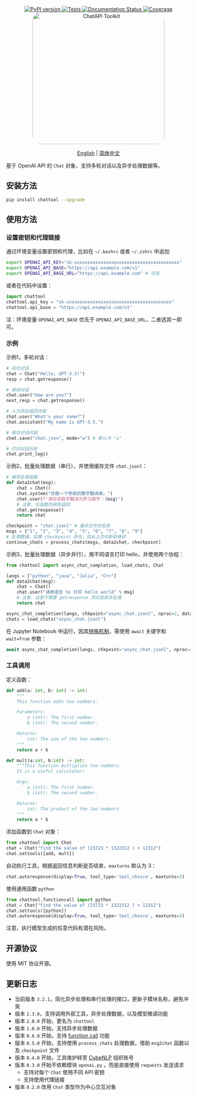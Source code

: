 <div align="center">
    <a href="https://pypi.python.org/pypi/chattool">
        <img src="https://img.shields.io/pypi/v/chattool.svg" alt="PyPI version" />
    </a>
    <a href="https://github.com/cubenlp/chattool/actions/workflows/test.yml">
        <img src="https://github.com/cubenlp/chattool/actions/workflows/test.yml/badge.svg" alt="Tests" />
    </a>
    <a href="https://chattool.cubenlp.com">
        <img src="https://img.shields.io/badge/docs-github_pages-blue.svg" alt="Documentation Status" />
    </a>
    <a href="https://codecov.io/gh/cubenlp/chattool">
        <img src="https://codecov.io/gh/cubenlp/chattool/branch/master/graph/badge.svg" alt="Coverage" />
    </a>
</div>

<div align="center">
    <img src="https://qiniu.wzhecnu.cn/PicBed6/picgo/chattool.jpeg" alt="ChatAPI Toolkit" width="360", style="border-radius: 20px;">

[English](README_en.md) | [简体中文](README.md)
</div>

基于 OpenAI API 的 `Chat` 对象，支持多轮对话以及异步处理数据等。

## 安装方法

```bash
pip install chattool --upgrade
```

## 使用方法

### 设置密钥和代理链接

通过环境变量设置密钥和代理，比如在 `~/.bashrc` 或者 `~/.zshrc` 中追加

```bash
export OPENAI_API_KEY="sk-xxxxxxxxxxxxxxxxxxxxxxxxxxxxxxxxxxxxxxxx"
export OPENAI_API_BASE="https://api.example.com/v1"
export OPENAI_API_BASE_URL="https://api.example.com" # 可选
```

或者在代码中设置：

```py
import chattool
chattool.api_key = "sk-xxxxxxxxxxxxxxxxxxxxxxxxxxxxxxxxxxxxxxxx"
chattool.api_base = "https://api.example.com/v1"
```

注：环境变量 `OPENAI_API_BASE` 优先于 `OPENAI_API_BASE_URL`，二者选其一即可。

### 示例

示例1，多轮对话：

```python
# 初次对话
chat = Chat("Hello, GPT-3.5!")
resp = chat.getresponse()

# 继续对话
chat.user("How are you?")
next_resp = chat.getresponse()

# 人为添加返回内容
chat.user("What's your name?")
chat.assistant("My name is GPT-3.5.")

# 保存对话内容
chat.save("chat.json", mode="w") # 默认为 "a"

# 打印对话历史
chat.print_log()
```

示例2，批量处理数据（串行），并使用缓存文件 `chat.jsonl`：

```python
# 编写处理函数
def data2chat(msg):
    chat = Chat()
    chat.system("你是一个熟练的数字翻译家。")
    chat.user(f"请将该数字翻译为罗马数字：{msg}")
    # 注意，在函数内获取返回
    chat.getresponse()
    return chat

checkpoint = "chat.jsonl" # 缓存文件的名称
msgs = ["1", "2", "3", "4", "5", "6", "7", "8", "9"]
# 处理数据，如果 checkpoint 存在，则从上次中断处继续
continue_chats = process_chats(msgs, data2chat, checkpoint)
```

示例3，批量处理数据（异步并行），用不同语言打印 hello，并使用两个协程：

```python
from chattool import async_chat_completion, load_chats, Chat

langs = ["python", "java", "Julia", "C++"]
def data2chat(msg):
    chat = Chat()
    chat.user("请用语言 %s 打印 hello world" % msg)
    # 注意，这里不需要 getresponse 而交给异步处理
    return chat

async_chat_completion(langs, chkpoint="async_chat.jsonl", nproc=2, data2chat=data2chat)
chats = load_chats("async_chat.jsonl")
```

在 Jupyter Notebook 中运行，因其[特殊机制](https://stackoverflow.com/questions/47518874/how-do-i-run-python-asyncio-code-in-a-jupyter-notebook)，需使用 `await` 关键字和 `wait=True` 参数：

```python
await async_chat_completion(langs, chkpoint="async_chat.jsonl", nproc=2, data2chat=data2chat, wait=True)
```

### 工具调用

定义函数：

```python
def add(a: int, b: int) -> int:
    """
    This function adds two numbers.

    Parameters:
        a (int): The first number.
        b (int): The second number.

    Returns:
        int: The sum of the two numbers.
    """
    return a + b

def mult(a:int, b:int) -> int:
    """This function multiplies two numbers.
    It is a useful calculator!

    Args:
        a (int): The first number.
        b (int): The second number.

    Returns:
        int: The product of the two numbers.
    """
    return a * b
```

添加函数到 `Chat` 对象：

```py
from chattool import Chat
chat = Chat("find the value of (23723 * 1322312 ) + 12312")
chat.settools([add, mult])
```

自动执行工具，根据返回信息判断是否结束，`maxturns` 默认为 3：

```py
chat.autoresponse(display=True, tool_type='tool_choice', maxturns=3) 
```

使用通用函数 `python`

```py
from chattool.functioncall import python
chat = Chat("find the value of (23723 * 1322312 ) + 12312")
chat.settools([python])
chat.autoresponse(display=True, tool_type='tool_choice', maxturns=3) 
```

注意，执行模型生成的任意代码有潜在风险。

## 开源协议

使用 MIT 协议开源。

## 更新日志

- 当前版本 `3.2.1`，简化异步处理和串行处理的接口，更新子模块名称，避免冲突
- 版本 `2.3.0`，支持调用外部工具，异步处理数据，以及模型微调功能
- 版本 `2.0.0` 开始，更名为 `chattool`
- 版本 `1.0.0` 开始，支持异步处理数据
- 版本 `0.6.0` 开始，支持 [function call](https://platform.openai.com/docs/guides/gpt/function-calling) 功能
- 版本 `0.5.0` 开始，支持使用 `process_chats` 处理数据，借助 `msg2chat` 函数以及 `checkpoint` 文件
- 版本 `0.4.0` 开始，工具维护转至 [CubeNLP](https://github.com/cubenlp) 组织账号
- 版本 `0.3.0` 开始不依赖模块 `openai.py` ，而是直接使用 `requests` 发送请求
    - 支持对每个 `Chat` 使用不同 API 密钥
    - 支持使用代理链接
- 版本 `0.2.0` 改用 `Chat` 类型作为中心交互对象